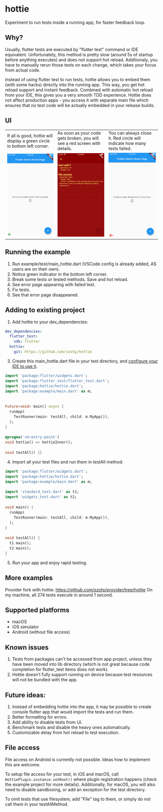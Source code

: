 # hottie

Experiment to run tests inside a running app, for faster feedback loop. 

## Why?

Usually, flutter tests are executed by "flutter test" command or IDE equivalent. Unfortunately, this method is pretty slow (around 5s of startup before anything executes) and does not support hot reload. Additionaly, you have to manually rerun those tests on each change, which takes your focus from actual code.

Instead of using flutter test to run tests, hottie allows you to embed them (with some hacks) directly into the running app. This way, you get hot reload support and instant feedback. Combined with automatic hot reload from your IDE, this gives you a very smooth TDD experience. Hottie does not affect production apps - you access it with separate main file which ensures that no test code will be actually embedded in your release builds.

## UI

<table>
 	<tr>
  	<td>If all is good, hottie will display a green circle in bottom left corner.</td>
   	<td>As soon as your code gets broken, you will see a red screen with details.</td>
		<td>You can always close it. Red circle will indicate how many tests failed.</td>
 	</tr>
 	<tr>
  	<td><img src="images/ok.png" /></td>
   	<td><img src="images/fail.png" /></td>
		<td><img src="images/fail_closed.png" /></td>
 	</tr>
</table>
				
## Running the example

1. Run example/test/main_hottie.dart (VSCode config is already added, AS users are on their own).
2. Notice green indicator in the bottom left corner.
3. Break some tests or tested methods. Save and hot reload.
4. See error page appearing with failed test.
5. Fix tests.
6. See that error page disappeared.

## Adding to existing project

1. Add hottie to your dev_dependencies:
```yaml
dev_dependencies:
  flutter_test:
    sdk: flutter
  hottie:
    git: https://github.com/szotp/hottie
```

3. Create this main_hottie.dart file in your test directory, and [configure your IDE to use it](https://stackoverflow.com/questions/55510244/flutter-how-do-i-change-main-dartentry-point-to-some-other-page-in-flutter).
```dart
import 'package:flutter/widgets.dart';
import 'package:flutter_test/flutter_test.dart';
import 'package:hottie/hottie.dart';
import 'package:example/main.dart' as m;


Future<void> main() async {
  runApp(
    TestRunner(main: testAll, child: m.MyApp()),
  );
}

@pragma('vm:entry-point')
void hottie() => hottieInner();

void testAll() {}
```

4. Import all your test files and run them in testAll method:
```dart
import 'package:flutter/widgets.dart';
import 'package:hottie/hottie.dart';
import 'package:example/main.dart' as m;

import 'standard_test.dart' as t1;
import 'widgets_test.dart' as t2;

void main() {
  runApp(
    TestRunner(main: testAll, child: m.MyApp()),
  );
}

void testAll() {
  t1.main();
  t2.main();
}
```
5. Run your app and enjoy rapid testing.

## More examples
Provider fork with hottie: https://github.com/szotp/provider/tree/hottie
On my machine, all 274 tests execute in around 1 second.

## Supported platforms
* macOS
* iOS simulator
* Android (without file access)

## Known issues
1. Tests from packages can't be accessed from app project, unless they have been moved into lib directory (which is not great because code completion for flutter_test items does not work).
2. Hottie doesn't fully support running on device because test resources will not be bundled with the app.

## Future ideas:
1. Instead of embedding hottie into the app, it may be possible to create console flutter app that would import the tests and run them.
2. Better formatting for errors.
3. Add ability to disable tests from UI.
4. Benchmark tests and disable the heavy ones automatically.
5. Customizable delay from hot reload to test execution.

## File access
File access on Android is currently not possible. Ideas how to implement this are welcome.

To setup file access for your test, in iOS and macOS, call `HottiePlugin.instance.setRoot()` where plugin registration happens (check the example project for more details).  Additionally, for macOS, you will also need to disable sandboxing, or add an exception for the test directory.

To omit tests that use filesystem, add "File" tag to them, or simply do not call them in your testAllMethod.
